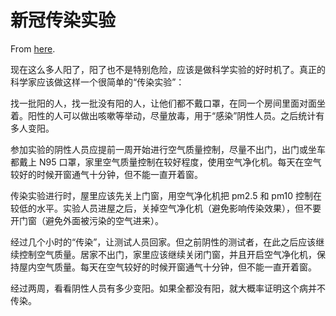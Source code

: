 # 新冠传染实验

From [here](https://yinwang1.substack.com/p/1bd).

现在这么多人阳了，阳了也不是特别危险，应该是做科学实验的好时机了。真正的科学家应该做这样一个很简单的“传染实验”：

找一批阳的人，找一批没有阳的人，让他们都不戴口罩，在同一个房间里面对面坐着。阳性的人可以做出咳嗽等举动，尽量放毒，用于“感染”阴性人员。之后统计有多人变阳。

参加实验的阴性人员应提前一周开始进行空气质量控制，尽量不出门，出门或坐车都戴上 N95 口罩，家里空气质量控制在较好程度，使用空气净化机。每天在空气较好的时候开窗通气十分钟，但不能一直开着窗。

传染实验进行时，屋里应该先关上门窗，用空气净化机把 pm2.5 和 pm10 控制在较低的水平。实验人员进屋之后，关掉空气净化机（避免影响传染效果），但不要开门窗（避免外面被污染的空气进来）。

经过几个小时的“传染”，让测试人员回家。但之前阴性的测试者，在此之后应该继续控制空气质量。居家不出门，家里应该继续关闭门窗，并且开启空气净化机，保持屋内空气质量。每天在空气较好的时候开窗通气十分钟，但不能一直开着窗。

经过两周，看看阴性人员有多少变阳。如果全都没有阳，就大概率证明这个病并不传染。

